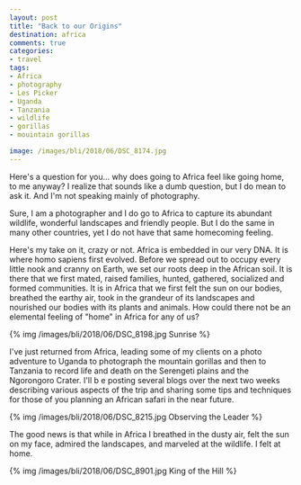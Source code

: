 ```yaml
---
layout: post
title: "Back to our Origins"
destination: africa
comments: true
categories:
- travel
tags:
- Africa
- photography
- Les Picker
- Uganda
- Tanzania
- wildlife
- gorillas
- mouintain gorillas

image: /images/bli/2018/06/DSC_8174.jpg
---
```


Here's a question for you... why does going to Africa feel like going home, to me anyway? I realize that sounds like a dumb question, but I do mean to ask it. And I'm not speaking mainly of photography.

<!--more-->

Sure, I am a photographer and I do go to Africa to capture its abundant wildlife, wonderful landscapes and friendly people. But I do the same in many other countries, yet I do not have that same homecoming feeling. 

Here's my take on it, crazy or not. Africa is embedded in our very DNA. It is where homo sapiens first evolved. Before we spread out to occupy every little nook and cranny on Earth, we set our roots deep in the African soil. It is there that we first mated, raised families, hunted, gathered, socialized and formed communities. It is in Africa that we first felt the sun on our bodies, breathed the earthy air, took in the grandeur of its landscapes and nourished our bodies with its plants and animals. How could there not be an elemental feeling of "home" in Africa for any of us?

{% img /images/bli/2018/06/DSC_8198.jpg Sunrise %}

I've just returned from Africa, leading some of my clients on a photo adventure to Uganda to photograph the mountain gorillas and then to Tanzania to record life and death on the Serengeti plains and the Ngorongoro Crater. I'll b e posting several blogs over the next two weeks describing various aspects of the trip and sharing some tips and techniques for those of you planning an African safari in the near future. 

{% img /images/bli/2018/06/DSC_8215.jpg Observing the Leader %}

The good news is that while in Africa I breathed in the dusty air, felt the sun on my face, admired the landscapes, and marveled at the wildlife. I felt at home. 

{% img /images/bli/2018/06/DSC_8901.jpg King of the Hill %}